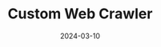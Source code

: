 ---
title: "Custom Web Crawler"
description: "This repository contains a custom web crawler that scans websites on a chosen topic and extracts facts using locally hosted LLM models."
technologies: "Java/String, Spring AI, LLMs, Kafka"
date: 2024-03-10
layout: layout.html
tags: [projects]
link: "https://github.com/DomenicoSacco94/custom-web-crawler"
---